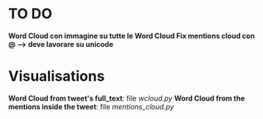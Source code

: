 # TO DO
<b>Word Cloud con immagine su tutte le Word Cloud
Fix mentions cloud con @ --> deve lavorare su unicode</b>

# Visualisations
<b>Word Cloud from tweet's full_text</b>: file <i>wcloud.py</i>
<b>Word Cloud from the mentions inside the tweet</b>: file <i>mentions_cloud.py</i>